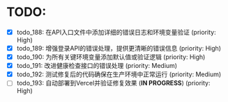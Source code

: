 # TODO:

- [x] todo_188: 在API入口文件中添加详细的错误日志和环境变量验证 (priority: High)
- [x] todo_189: 增强登录API的错误处理，提供更清晰的错误信息 (priority: High)
- [x] todo_190: 为所有关键环境变量添加默认值或验证逻辑 (priority: High)
- [x] todo_191: 改进健康检查接口的错误处理 (priority: Medium)
- [x] todo_192: 测试修复后的代码确保在生产环境中正常运行 (priority: Medium)
- [ ] todo_193: 自动部署到Vercel并验证修复效果 (**IN PROGRESS**) (priority: High)
